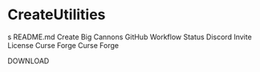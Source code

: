 # CreateUtilities
s
README.md
Create Big Cannons
GitHub Workflow Status Discord Invite License Curse Forge Curse Forge

DOWNLOAD
